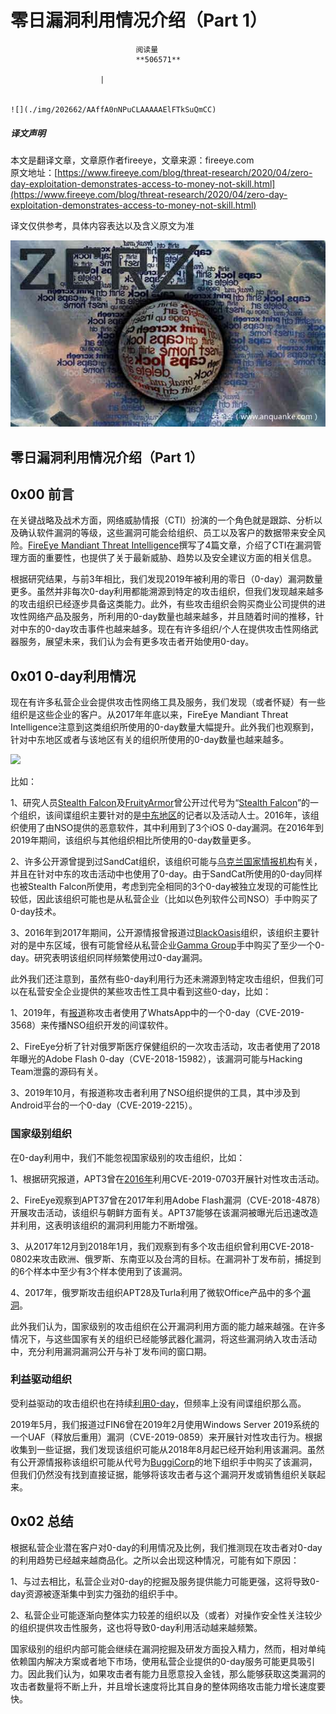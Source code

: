 
# 零日漏洞利用情况介绍（Part 1）


                                阅读量   
                                **506571**
                            
                        |
                        
                                                                                                                                    ![](./img/202662/AAffA0nNPuCLAAAAAElFTkSuQmCC)
                                                                                            



##### 译文声明

本文是翻译文章，文章原作者fireeye，文章来源：fireeye.com
                                <br>原文地址：[https://www.fireeye.com/blog/threat-research/2020/04/zero-day-exploitation-demonstrates-access-to-money-not-skill.html](https://www.fireeye.com/blog/threat-research/2020/04/zero-day-exploitation-demonstrates-access-to-money-not-skill.html)

译文仅供参考，具体内容表达以及含义原文为准

[![](./img/202662/t01fdd09fe0363e0cfe.jpg)](./img/202662/t01fdd09fe0363e0cfe.jpg)

## 零日漏洞利用情况介绍（Part 1）

## 0x00 前言

在关键战略及战术方面，网络威胁情报（CTI）扮演的一个角色就是跟踪、分析以及确认软件漏洞的等级，这些漏洞可能会给组织、员工以及客户的数据带来安全风险。[FireEye Mandiant Threat Intelligence](https://www.fireeye.com/solutions/cyber-threat-intelligence.html)撰写了4篇文章，介绍了CTI在漏洞管理方面的重要性，也提供了关于最新威胁、趋势以及安全建议方面的相关信息。

根据研究结果，与前3年相比，我们发现2019年被利用的零日（0-day）漏洞数量更多。虽然并非每次0-day利用都能溯源到特定的攻击组织，但我们发现越来越多的攻击组织已经逐步具备这类能力。此外，有些攻击组织会购买商业公司提供的进攻性网络产品及服务，所利用的0-day数量也越来越多，并且随着时间的推移，针对中东的0-day攻击事件也越来越多。现在有许多组织/个人在提供攻击性网络武器服务，展望未来，我们认为会有更多攻击者开始使用0-day。



## 0x01 0-day利用情况

现在有许多私营企业会提供攻击性网络工具及服务，我们发现（或者怀疑）有一些组织是这些企业的客户。从2017年年底以来，FireEye Mandiant Threat Intelligence注意到这类组织所使用的0-day数量大幅提升。此外我们也观察到，针对中东地区或者与该地区有关的组织所使用的0-day数量也越来越多。

[![](./img/202662/AAffA0nNPuCLAAAAAElFTkSuQmCC)](https://p1.ssl.qhimg.com/t0116ab982b46cddccf.png)

比如：

1、研究人员[Stealth Falcon](https://citizenlab.ca/2016/05/stealth-falcon/)及[FruityArmor](https://www.securityweek.com/windows-zero-day-exploited-fruityarmor-sandcat-threat-groups)曾公开过代号为“[Stealth Falcon](https://citizenlab.ca/2016/05/stealth-falcon/)”的一个组织，该间谍组织主要针对的是[中东地区](https://www.welivesecurity.com/2019/09/09/backdoor-stealth-falcon-group/)的记者以及活动人士。2016年，该组织使用了由NSO提供的恶意软件，其中利用到了3个iOS 0-day漏洞。在2016年到2019年期间，该组织与其他组织相比所使用的0-day数量更多。

2、许多公开源曾提到过SandCat组织，该组织可能与[乌克兰国家情报机构](https://www.vice.com/en_us/article/3kx5y3/uzbekistan-hacking-operations-uncovered-due-to-spectacularly-bad-opsec)有关，并且在针对中东的攻击活动中也使用了0-day。由于SandCat所使用的0-day同样也被Stealth Falcon所使用，考虑到完全相同的3个0-day被独立发现的可能性比较低，因此该组织可能也是从私营企业（比如以色列软件公司NSO）手中购买了0-day技术。

3、2016年到2017年期间，公开源情报曾报道过[BlackOasis](https://www.securityweek.com/middle-east-group-uses-flash-zero-day-deliver-spyware)组织，该组织主要针对的是中东区域，很有可能曾经从私营企业[Gamma Group](https://www.cyberscoop.com/middle-eastern-hacking-group-using-finfisher-malware-conduct-international-espionage/)手中购买了至少一个0-day。研究表明该组织同样频繁使用过0-day漏洞。

此外我们还注意到，虽然有些0-day利用行为还未溯源到特定攻击组织，但我们可以在私营安全企业提供的某些攻击性工具中看到这些0-day，比如：

1、2019年，有[报道](https://www.itpro.co.uk/spyware/33632/whatsapp-call-hack-installs-spyware-on-users-phones)称攻击者使用了WhatsApp中的一个0-day（CVE-2019-3568）来传播NSO组织开发的间谍软件。

2、FireEye分析了针对俄罗斯医疗保健组织的一次攻击活动，攻击者使用了2018年曝光的Adobe Flash 0-day（CVE-2018-15982），该漏洞可能与Hacking Team泄露的源码有关。

3、2019年10月，有报道称攻击者利用了NSO组织提供的工具，其中涉及到Android平台的一个0-day（CVE-2019-2215）。



### <a class="reference-link" name="%E5%9B%BD%E5%AE%B6%E7%BA%A7%E5%88%AB%E7%BB%84%E7%BB%87"></a>国家级别组织

在0-day利用中，我们不能忽视国家级别的攻击组织，比如：

1、根据研究报道，APT3曾在[2016年](https://www.symantec.com/blogs/threat-intelligence/buckeye-windows-zero-day-exploit)利用CVE-2019-0703开展针对性攻击活动。

2、FireEye观察到APT37曾在2017年利用Adobe Flash漏洞（CVE-2018-4878）开展攻击活动，该组织与朝鲜方面有关。APT37能够在该漏洞被曝光后迅速改造并利用，这表明该组织的漏洞利用能力不断增强。

3、从2017年12月到2018年1月，我们观察到有多个攻击组织曾利用CVE-2018-0802来攻击欧洲、俄罗斯、东南亚以及台湾的目标。在漏洞补丁发布前，捕捉到的6个样本中至少有3个样本使用到了该漏洞。

4、2017年，俄罗斯攻击组织APT28及Turla利用了微软Office产品中的多个[漏洞](https://www.fireeye.com/blog/threat-research/2017/05/eps-processing-zero-days.html)。

此外我们认为，国家级别的攻击组织在公开漏洞利用方面的能力越来越强。在许多情况下，与这些国家有关的组织已经能够武器化漏洞，将这些漏洞纳入攻击活动中，充分利用漏洞漏洞公开与补丁发布间的窗口期。



### <a class="reference-link" name="%E5%88%A9%E7%9B%8A%E9%A9%B1%E5%8A%A8%E7%BB%84%E7%BB%87"></a>利益驱动组织

受利益驱动的攻击组织也在持续[利用0-day](https://www.fireeye.com/blog/threat-research/2016/05/windows-zero-day-payment-cards.html)，但频率上没有间谍组织那么高。

2019年5月，我们报道过FIN6曾在2019年2月使用Windows Server 2019系统的一个UAF（释放后重用）漏洞（CVE-2019-0859）来开展针对性攻击行为。根据收集到一些证据，我们发现该组织可能从2018年8月起已经开始利用该漏洞。虽然有公开源情报称该组织可能从代号为[BuggiCorp](https://www.ibtimes.com/hacker-selling-windows-zero-days-worlds-most-dangerous-hacker-groups-2789374)的地下组织手中购买了该漏洞，但我们仍然没有找到直接证据，能够将该攻击者与这个漏洞开发或销售组织关联起来。



## 0x02 总结

根据私营企业潜在客户对0-day的利用情况及比例，我们推测现在攻击者对0-day的利用趋势已经越来越商品化。之所以会出现这种情况，可能有如下原因：

1、与过去相比，私营企业对0-day的挖掘及服务提供能力可能更强，这将导致0-day资源被逐渐集中到实力强劲的组织手中。

2、私营企业可能逐渐向整体实力较差的组织以及（或者）对操作安全性关注较少的组织提供攻击性服务，这也将导致0-day利用活动越来越频繁。

国家级别的组织内部可能会继续在漏洞挖掘及研发方面投入精力，然而，相对单纯依赖国内解决方案或者地下市场，使用私营企业提供的0-day服务可能更具吸引力。因此我们认为，如果攻击者有能力且愿意投入金钱，那么能够获取这类漏洞的攻击者数量将不断上升，并且增长速度将比其自身的整体网络攻击能力增长速度要快。
